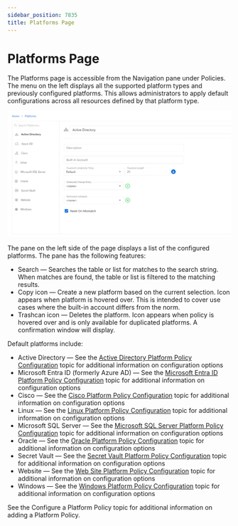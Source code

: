 ```yaml
---
sidebar_position: 7835
title: Platforms Page
---
```


# Platforms Page

The Platforms page is accessible from the Navigation pane under Policies. The menu on the left displays all the supported platform types and previously configured platforms. This allows administrators to apply default configurations across all resources defined by that platform type.

![Platforms Page](../../../../../../../../../static/images/PrivilegeSecure_4.2/Content/Resources/Images/PrivilegeSecure/AccessManagement/Admin/Policy/Platforms/ActiveDirectory.png "Platforms Page")

The pane on the left side of the page displays a list of the configured platforms. The pane has the following features:

* Search — Searches the table or list for matches to the search string. When matches are found, the table or list is filtered to the matching results.
* Copy icon — Create a new platform based on the current selection. Icon appears when platform is hovered over. This is intended to cover use cases where the built-in account differs from the norm.
* Trashcan icon — Deletes the platform. Icon appears when policy is hovered over and is only available for duplicated platforms. A confirmation window will display.

Default platforms include:

* Active Directory — See the [Active Directory Platform Policy Configuration](ActiveDirectory "Active Directory Platform Policy Configuration") topic for additional information on configuration options
* Microsoft Entra ID (formerly Azure AD) — See the [Microsoft Entra ID Platform Policy Configuration](EntraID "Microsoft Entra ID Platform Policy Configuration") topic for additional information on configuration options
* Cisco — See the [Cisco Platform Policy Configuration](Cisco "Cisco Platform Policy Configuration") topic for additional information on configuration options
* Linux — See the [Linux Platform Policy Configuration](Linux "Linux Platform Policy Configuration") topic for additional information on configuration options
* Microsoft SQL Server — See the [Microsoft SQL Server Platform Policy Configuration](MSSQL "Microsoft SQL Server Platform Policy Configuration") topic for additional information on configuration options
* Oracle — See the [Oracle Platform Policy Configuration](Oracle "Oracle Platform Policy Configuration") topic for additional information on configuration options
* Secret Vault — See the [Secret Vault Platform Policy Configuration](SecretVault "Secret Vault Platform Policy Configuration") topic for additional information on configuration options
* Website — See the [Web Site Platform Policy Configuration](Website "Web Site Platform Policy Configuration") topic for additional information on configuration options
* Windows — See the [Windows Platform Policy Configuration](Windows "Windows Platform Policy Configuration") topic for additional information on configuration options

See the Configure a Platform Policy topic for additional information on adding a Platform Policy.